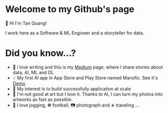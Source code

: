 # Welcome to my Github's page

👋 Hi I'm Tan Quang!

I work here as a Software & ML Engineer and a storyteller for data.


# Did you know…?

- 📝 I love writing and this is my [Medium](https://medium.com/@tanquangduong) page, where I share stories about data, AI, ML and DL
- 💡 My first AI app in App Store and Play Store named Marsific. See it's [Demo](https://www.youtube.com/watch?v=3wJeqHjiNkk)
- 🎯 My interest is to build successfully application at scale
- 🎨 I'm not good at art but I love it. Thanks to AI, I can turn my photos into artworks as fast as possible.
- 🏃 I love jogging, ⚽ football, 📷 photograph and ✈️ traveling ...